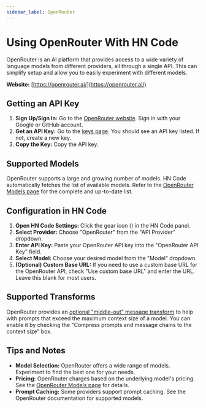 ```yaml
---
sidebar_label: OpenRouter
---
```


# Using OpenRouter With HN Code

OpenRouter is an AI platform that provides access to a wide variety of language models from different providers, all through a single API. This can simplify setup and allow you to easily experiment with different models.

**Website:** [https://openrouter.ai/](https://openrouter.ai/)

## Getting an API Key

1.  **Sign Up/Sign In:** Go to the [OpenRouter website](https://openrouter.ai/). Sign in with your Google or GitHub account.
2.  **Get an API Key:** Go to the [keys page](https://openrouter.ai/keys). You should see an API key listed. If not, create a new key.
3.  **Copy the Key:** Copy the API key.

## Supported Models

OpenRouter supports a large and growing number of models. HN Code automatically fetches the list of available models. Refer to the [OpenRouter Models page](https://openrouter.ai/models) for the complete and up-to-date list.

## Configuration in HN Code

1.  **Open HN Code Settings:** Click the gear icon (<Codicon name="gear" />) in the HN Code panel.
2.  **Select Provider:** Choose "OpenRouter" from the "API Provider" dropdown.
3.  **Enter API Key:** Paste your OpenRouter API key into the "OpenRouter API Key" field.
4.  **Select Model:** Choose your desired model from the "Model" dropdown.
5.  **(Optional) Custom Base URL:** If you need to use a custom base URL for the OpenRouter API, check "Use custom base URL" and enter the URL. Leave this blank for most users.

## Supported Transforms

OpenRouter provides an [optional "middle-out" message transform](https://openrouter.ai/docs/features/message-transforms) to help with prompts that exceed the maximum context size of a model. You can enable it by checking the "Compress prompts and message chains to the context size" box.

## Tips and Notes

- **Model Selection:** OpenRouter offers a wide range of models. Experiment to find the best one for your needs.
- **Pricing:** OpenRouter charges based on the underlying model's pricing. See the [OpenRouter Models page](https://openrouter.ai/models) for details.
- **Prompt Caching:** Some providers support prompt caching. See the OpenRouter documentation for supported models.
